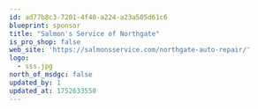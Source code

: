 ```yaml
---
id: ad77b8c3-7201-4f40-a224-a23a505d61c6
blueprint: sponsor
title: "Salmon's Service of Northgate"
is_pro_shop: false
web_site: 'https://salmonsservice.com/northgate-auto-repair/'
logo:
  - sss.jpg
north_of_msdgc: false
updated_by: 1
updated_at: 1752633550
---
```

